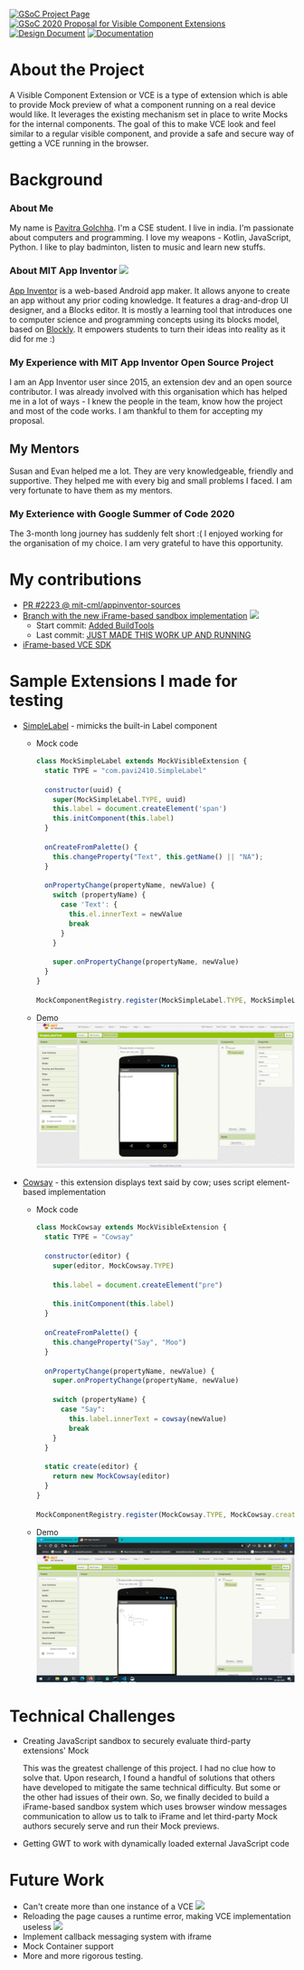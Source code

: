 [<img title="GSoC Project Page" src="https://img.shields.io/badge/-GSoC Project Page-brightgreen" height=25 />](https://summerofcode.withgoogle.com/projects/#4749864480538624) [<img title="GSoC 2020 Proposal for Visible Component Extensions" src="https://img.shields.io/badge/-GSoC 2020 Proposal-brightgreen" height=25 />](https://docs.google.com/document/d/14FwGfVMQcyDReeWCPSqFbMWSbW6ZsYbl3mRBsPEzBnQ/edit?usp=sharing) [<img title="Design Document" src="https://img.shields.io/badge/-Design Document-brightgreen" height=25 />](https://docs.google.com/document/d/1BV1lGCNtYjP0H0dxUyLcVPnO91ztke-1VAH4EnRdDYc/edit?usp=sharing) [<img title="Documentation" src="https://img.shields.io/badge/Documentation-WIP-555?labelColor=brightgreen" height=25 />](https://docs.google.com/document/d/17uMiZ5RuwC3u9J1e2oVUIGNPVHA8Mp2umDka6pXJ244/edit?usp=sharing)

# About the Project
A Visible Component Extension or VCE is a type of extension which is able to provide Mock preview of what a component running on a real device would like. It leverages the existing mechanism set in place to write Mocks for the internal components. The goal of this to make VCE look and feel similar to a regular visible component, and provide a safe and secure way of getting a VCE running in the browser.

# Background

### About Me
My name is [Pavitra Golchha](https://pavi2410.me). I'm a CSE student. I live in india. I'm passionate about computers and programming. I love my weapons - Kotlin, JavaScript, Python. I like to play badminton, listen to music and learn new stuffs.

### About MIT App Inventor ![](https://appinventor.mit.edu/images/logo.png)
[App Inventor](https://appinventor.mit.edu/images/logo.png) is a web-based Android app maker. It allows anyone to create an app without any prior coding knowledge. It features a drag-and-drop UI designer, and a Blocks editor. It is mostly a learning tool that introduces one to computer science and programming concepts using its blocks model, based on [Blockly](https://developers.google.com/blockly/). It empowers students to turn their ideas into reality as it did for me :)

### My Experience with MIT App Inventor Open Source Project
I am an App Inventor user since 2015, an extension dev and an open source contributor. I was already involved with this organisation which has helped me in a lot of ways - I knew the people in the team, know how the project and most of the code works. I am thankful to them for accepting my proposal.

## My Mentors
Susan and Evan helped me a lot. They are very knowledgeable, friendly and supportive. They helped me with every big and small problems I faced. I am very fortunate to have them as my mentors.

### My Exterience with Google Summer of Code 2020
The 3-month long journey has suddenly felt short :( I enjoyed working for the organisation of my choice. I am very grateful to have this opportunity. 

# My contributions
- [PR #2223 @ mit-cml/appinventor-sources](https://github.com/mit-cml/appinventor-sources/pull/2223)
- [Branch with the new iFrame-based sandbox implementation](https://github.com/pavi2410/appinventor-sources/tree/mvce3) ![](https://img.shields.io/badge/-WIP-555)
  - Start commit: [Added BuildTools](https://github.com/mit-cml/appinventor-sources/commit/61541e0c5a41f693005369a1a74f404e5aef0c02)
  - Last commit: [JUST MADE THIS WORK UP AND RUNNING](https://github.com/mit-cml/appinventor-sources/commit/30a3e1b2a0dbe7ecc5544d90fc07d42e2bcb1b91)
- [iFrame-based VCE SDK](https://gist.github.com/pavi2410/18195e3e6096aa257aa0341524d0da9e)

# Sample Extensions I made for testing
- [SimpleLabel](https://github.com/pavi2410/vce-samples/tree/simplelabel) - mimicks the built-in Label component
  - Mock code
    ```js
    class MockSimpleLabel extends MockVisibleExtension {
      static TYPE = "com.pavi2410.SimpleLabel"

      constructor(uuid) {
        super(MockSimpleLabel.TYPE, uuid)
        this.label = document.createElement('span')
        this.initComponent(this.label)
      }

      onCreateFromPalette() {
        this.changeProperty("Text", this.getName() || "NA");
      }

      onPropertyChange(propertyName, newValue) {
        switch (propertyName) {
          case 'Text': {
            this.el.innerText = newValue
            break
          }
        }

        super.onPropertyChange(propertyName, newValue)
      }
    }

    MockComponentRegistry.register(MockSimpleLabel.TYPE, MockSimpleLabel)
    ```
  - Demo
    ![Working of SimpleLabel VCE](assets/images/SimpleLabel_demo.png)
    
- [Cowsay](https://github.com/pavi2410/vce-samples/tree/cowsay) - this extension displays text said by cow; uses script element-based implementation
  - Mock code
    ```js
    class MockCowsay extends MockVisibleExtension {
      static TYPE = "Cowsay"

      constructor(editor) {
        super(editor, MockCowsay.TYPE)

        this.label = document.createElement("pre")

        this.initComponent(this.label)
      }

      onCreateFromPalette() {
        this.changeProperty("Say", "Moo")
      }

      onPropertyChange(propertyName, newValue) {
        super.onPropertyChange(propertyName, newValue)

        switch (propertyName) {
          case "Say":
            this.label.innerText = cowsay(newValue)
            break
        }
      }

      static create(editor) {
        return new MockCowsay(editor)
      }
    }

    MockComponentRegistry.register(MockCowsay.TYPE, MockCowsay.create)
    ```
  - Demo
    ![Working of Cowsay VCE](assets/images/Cowsay_demo.png)

# Technical Challenges
- Creating JavaScript sandbox to securely evaluate third-party extensions' Mock
  
  This was the greatest challenge of this project. I had no clue how to solve that. Upon research, I found a handful of solutions that others have developed to mitigate the same technical difficulty. But some or the other had issues of their own. So, we finally decided to build a iFrame-based sandbox system which uses browser window messages communication to allow us to talk to iFrame and let third-party Mock authors securely serve and run their Mock previews.

- Getting GWT to work with dynamically loaded external JavaScript code

# Future Work
- Can't create more than one instance of a VCE ![](https://img.shields.io/badge/-WIP-555)
- Reloading the page causes a runtime error, making VCE implementation useless ![](https://img.shields.io/badge/-WIP-555)
- Implement callback messaging system with iframe
- Mock Container support
- More and more rigorous testing.
